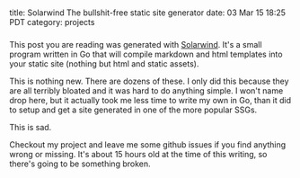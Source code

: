 ###
title: Solarwind The bullshit-free static site generator
date: 03 Mar 15 18:25 PDT
category: projects
###

This post you are reading was generated with
[Solarwind](https://github.com/kyleterry/solarwind). It's a small program
written in Go that will compile markdown and html templates into your static
site (nothing but html and static assets).

This is nothing new. There are dozens of these. I only did this because they are
all terribly bloated and it was hard to do anything simple. I won't name drop
here, but it actually took me less time to write my own in Go, than it did to
setup and get a site generated in one of the more popular SSGs.

This is sad.

Checkout my project and leave me some github issues if you find anything wrong
or missing. It's about 15 hours old at the time of this writing, so there's
going to be something broken.
